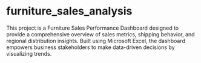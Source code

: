 # furniture_sales_analysis
This project is a Furniture Sales Performance Dashboard designed to provide a comprehensive overview of sales metrics, shipping behavior, and regional distribution insights. Built using Microsoft Excel, the dashboard empowers business stakeholders to make data-driven decisions by visualizing trends.
